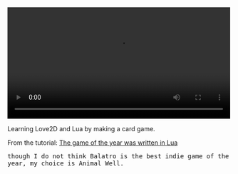 <video width="500" controls>
  <source src="demo.mp4" type="video/mp4">
</video>

Learning Love2D and Lua by making a card game.

From the tutorial: [The game of the year was written in Lua](https://www.youtube.com/watch?v=YntG_mSE0d4)

<samp>though I do not think Balatro is the best indie game of the year, my choice is Animal Well.</samp>
